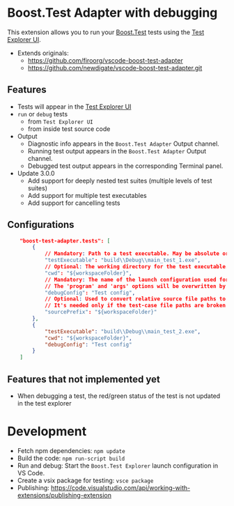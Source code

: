 # Boost.Test Adapter with debugging
This extension allows you to run your [Boost.Test](https://github.com/boostorg/test) tests
using the [Test Explorer UI](https://marketplace.visualstudio.com/items?itemName=hbenl.vscode-test-explorer).

* Extends originals:
  - https://github.com/firoorg/vscode-boost-test-adapter
  - https://github.com/newdigate/vscode-boost-test-adapter.git

## Features
* Tests will appear in the [Test Explorer UI](https://marketplace.visualstudio.com/items?itemName=hbenl.vscode-test-explorer)
* ```run``` or ```debug``` tests 
  * from ```Test Explorer UI``` 
  * from inside test source code
* Output
  * Diagnostic info appears in the `Boost.Test Adapter` Output channel.
  * Running test output appears in the `Boost.Test Adapter` Output channel.
  * Debugged test output appears in the corresponding Terminal panel.
* Update 3.0.0
  * Add support for deeply nested test suites (multiple levels of test suites)
  * Add support for multiple test executables
  * Add support for cancelling tests

## Configurations
```json
    "boost-test-adapter.tests": [
        {
            // Mandatory: Path to a test executable. May be absolute or relative path.
            "testExecutable": "build\\Debug\\main_test_1.exe",
            // Optional: The working directory for the test executable.
            "cwd": "${workspaceFolder}",
            // Mandatory: The name of the launch configuration used for debugging.
            // The 'program' and 'args' options will be overwritten by this extension. 
            "debugConfig": "Test config",
            // Optional: Used to convert relative source file paths to absolute paths.
            // It's needed only if the test-case file paths are broken in the Test Explorer UI.
            "sourcePrefix": "${workspaceFolder}"
        },
        {
            "testExecutable": "build\\Debug\\main_test_2.exe",
            "cwd": "${workspaceFolder}",
            "debugConfig": "Test config"
        }
    ]

```

## Features that not implemented yet
- When debugging a test, the red/green status of the test is not updated in the test explorer

# Development

- Fetch npm dependencies: `npm update`
- Build the code: `npm run-script build`
- Run and debug: Start the `Boost.Test Explorer` launch configuration in VS Code.
- Create a vsix package for testing: `vsce package`
- Publishing: https://code.visualstudio.com/api/working-with-extensions/publishing-extension
